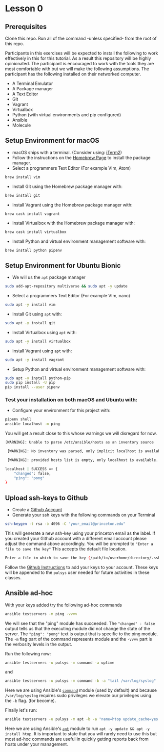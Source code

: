 # Lesson 0

## Prerequisites

Clone this repo. Run all of the command -unless specified- from the root of this
repo.

Participants in this exercises will be expected to install the following to work
effectively in this for this tutorial. As a result this repository will be
highly opinionated. The participant is encouraged to work with the tools they
are most comfortable with but we will make the following assumptions. The
participant has the following installed on their networked computer.

* A Terminal Emulator
* A Package manager
* A Text Editor
* Git
* Vagrant
* Virtualbox
* Python (with virtual environments and pip configured)
* Ansible
* Molecule

## Setup Environment for macOS

* macOS ships with a terminal. (Consider using:
  [iTerm2](https://www.iterm2.com/index.html))
* Follow the instructions on the [Homebrew Page](https://brew.sh/) to install
  the package manager.
* Select a programmers Text Editor (For example VIm, Atom)
```bash
brew install vim
```
* Install Git using the Homebrew package manager with:
```bash
brew install git
```
* Install Vagrant using the Homebrew package manager with:
```bash
brew cask install vagrant
```
* Install Virtualbox with the Homebrew package manager with:
```bash
brew cask install virtualbox
```
* Install Python and virtual environment management software with:
```
brew install python pipenv
```

## Setup Environment for Ubuntu Bionic

* We will us the `apt` package manager
```bash
sudo add-apt-repository multiverse && sudo apt -y update
```
* Select a programmers Text Editor (For example VIm, nano)
```bash
sudo apt -y install vim
```
* Install Git using `apt` with:
```bash
sudo apt -y install git
```
* Install Virtualbox using `apt` with:
```bash
sudo apt -y install virtualbox
```
* Install Vagrant using `apt` with:
```bash
sudo apt -y install vagrant
```
* Setup Python and virtual environment management software with:
```bash
sudo apt -y install python-pip
sudo pip install -U pip
pip install --user pipenv
```

### Test your installation on both macOS and Ubuntu with:

* Configure your environment for this project with:
```bash
pipenv shell
ansible localhost -m ping
```

You will get a result close to this whose warnings we will disregard for now.

```bash
[WARNING]: Unable to parse /etc/ansible/hosts as an inventory source

 [WARNING]: No inventory was parsed, only implicit localhost is available

 [WARNING]: provided hosts list is empty, only localhost is available. Note that the implicit localhost does not match 'all'

localhost | SUCCESS => {
    "changed": false,
    "ping": "pong"
}
```

## Upload ssh-keys to Github

* Create a [Github Account](https://github.com)
* Generate your ssh keys with the following commands on your Terminal
```bash
ssh-keygen -t rsa -b 4096 -C "your_email@princeton.edu"
```

This will generate a new ssh-key using your princeton email as the label. If you
created your Github account with a different email account please adjust the
command above accordingly. You will be prompted to `"Enter a file to save the
key"` This accepts the default file location.

```bash
Enter a file in which to save the key (/path/to/userhome/directory/.ssh/id_rsa): [Press enter]
```

Follow the [Github
Instructions](https://help.github.com/articles/adding-a-new-ssh-key-to-your-github-account/)
to add your keys to your account. These keys will be appended to the `pulsys`
user needed for future activities in these classes.

## Ansible ad-hoc

With your keys added try the following ad-hoc commands

```bash
ansible testservers -m ping -vvvv
```

We will see that the "ping" module has succeeded. The `"changed" : false` output
tells us that the executing module did not change the state of the server. The
`"ping": "pong"` text is output that is specific to the ping module. The `-m`
flag part of the command represents module and the `-vvvv` part is the verbosity
levels in the output.

Run the following now:

```bash
ansible testservers -u pulsys -m command -a uptime
```

and

```bash
ansible testservers -u pulsys -m command -b -a "tail /var/log/syslog"
```

Here we are using Ansible's
[`command`](https://docs.ansible.com/ansible/latest/modules/command_module.html) module (used by default) and because
`/var/log/syslog` requires sudo privileges we elevate our privileges using the
`-b` flag. (for become).

Finally let's run:

```bash
ansible testservers -u pulsys -m apt -b -a "name=htop update_cache=yes state=present"
```

Here we are using Ansible's [`apt`](https://docs.ansible.com/ansible/latest/modules/apt_module.html?highlight=apt) module to run `apt -y update && apt -y install
htop`. It is important to state that you will rarely need to use this but most
ad-hoc commands are useful in quickly getting reports back from hosts under your
management.
